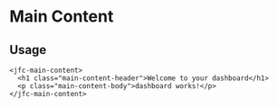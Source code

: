 # Main Content

## Usage
```
<jfc-main-content>
  <h1 class="main-content-header">Welcome to your dashboard</h1>
  <p class="main-content-body">dashboard works!</p>
</jfc-main-content>
```
